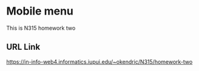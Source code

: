 # Mobile menu

This is N315 homework two

## URL Link

https://in-info-web4.informatics.iupui.edu/~okendric/N315/homework-two


